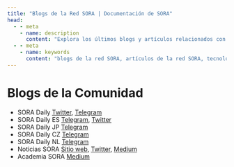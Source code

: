 ```yaml
---
title: "Blogs de la Red SORA | Documentación de SORA"
head:
  - - meta
    - name: description
      content: "Explora los últimos blogs y artículos relacionados con la red SORA. Mantente actualizado con los últimos desarrollos, actualizaciones e ideas sobre el ecosistema SORA. Descubre contenido informativo y atractivo que cubre varios temas, incluyendo tecnología blockchain, finanzas descentralizadas, gobernanza y más."
  - - meta
    - name: keywords
      content: "blogs de la red SORA, artículos de la red SORA, tecnología blockchain, finanzas descentralizadas, gobernanza"
---
```


# Blogs de la Comunidad

- SORA Daily [Twitter](https://twitter.com/SORADaily_), [Telegram](https://t.me/SORAdaily)
- SORA Daily ES [Telegram](https://t.me/soradailyspanish), [Twitter](https://twitter.com/SORAdailyspa)
- SORA Daily JP [Telegram](https://t.me/SORADaily_Japanese)
- SORA Daily CZ [Telegram](https://t.me/SORADailyCzech)
- SORA Daily NL [Telegram](https://t.me/SORAdaily_dutch)
- Noticias SORA [Sitio web](https://soranews.io), [Twitter](https://twitter.com/soranews_io), [Medium](https://medium.com/@soranews)
- Academia SORA [Medium](https://medium.com/sora-academy)
